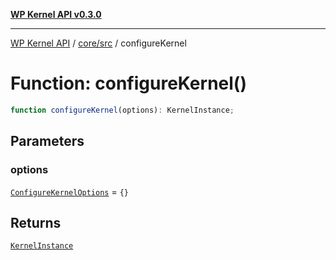 [**WP Kernel API v0.3.0**](../../../README.md)

---

[WP Kernel API](../../../README.md) / [core/src](../README.md) / configureKernel

# Function: configureKernel()

```ts
function configureKernel(options): KernelInstance;
```

## Parameters

### options

[`ConfigureKernelOptions`](../interfaces/ConfigureKernelOptions.md) = `{}`

## Returns

[`KernelInstance`](../interfaces/KernelInstance.md)
